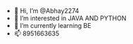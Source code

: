 - 👋 Hi, I’m @Abhay2274
- 👀 I’m interested in JAVA AND PYTHON 
- 🌱 I’m currently learning BE 
- 📫 8951663635

<!---
Abhay2274/Abhay2274 is a ✨ special ✨ repository because its `README.md` (this file) appears on your GitHub profile.
You can click the Preview link to take a look at your changes.
--->
